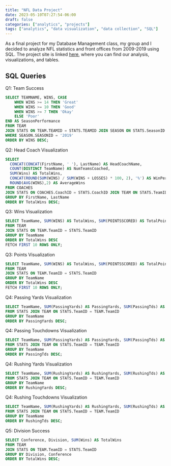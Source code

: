 ```yaml
---
title: "NFL Data Project"
date: 2023-05-10T07:27:54-06:00
draft: false
categories: ["analytics", "projects"]
tags: ["analytics", "data visualization", "data collection", "SQL"]
---
```


As a final project for my Database Management class, my group and I decided to analyze NFL statistics and front offices from 2009-2019 using SQL. The project site is linked [here](https://apex.oracle.com/pls/apex/r/nfl_data_project/nfl-data-analysis/home?session=100636108704812), where you can find our analysis, visualizations, and tables.

## SQL Queries

Q1: Team Success

```sql
SELECT TEAMNAME, WINS, CASE 
    WHEN WINS >= 14 THEN 'Great' 
    WHEN WINS >= 10 THEN 'Good' 
    WHEN WINS >= 7 THEN 'Okay' 
    ELSE 'Poor' 
END AS SeasonPerformance 
FROM TEAM 
JOIN STATS ON TEAM.TEAMID = STATS.TEAMID JOIN SEASON ON STATS.SeasonID = SEASON.SeasonID
WHERE SEASON.SEASONID = '2019' 
ORDER BY WINS DESC;
```

Q2: Head Coach Visualization

```sql
SELECT
  CONCAT(CONCAT(FirstName, ' '), LastName) AS HeadCoachName, 
  COUNT(DISTINCT TeamName) AS NumTeamsCoached, 
  SUM(Wins) AS TotalWins,
  CONCAT(ROUND(SUM(WINS) / SUM(WINS + LOSSES) * 100, 2), '%') AS WinPercentage,
  ROUND(AVG(WINS),2) AS AverageWins
FROM COACHES
JOIN STATS ON COACHES.CoachID = STATS.CoachID JOIN TEAM ON STATS.TeamID = TEAM.TeamID
GROUP BY FirstName, LastName
ORDER BY TotalWins DESC;
```

Q3: Wins Visualization

```sql
SELECT TeamName, SUM(WINS) AS TotalWins, SUM(POINTSSCORED) AS TotalPointsScored
FROM TEAM
JOIN STATS ON TEAM.TeamID = STATS.TeamID
GROUP BY TeamName
ORDER BY TotalWins DESC
FETCH FIRST 10 ROWS ONLY;
```

Q3: Points Visualization

```sql
SELECT TeamName, SUM(WINS) AS TotalWins, SUM(POINTSSCORED) AS TotalPointsScored
FROM TEAM
JOIN STATS ON TEAM.TeamID = STATS.TeamID
GROUP BY TeamName
ORDER BY TotalWins DESC
FETCH FIRST 10 ROWS ONLY;
```

Q4: Passing Yards Visualization

```sql
SELECT TeamName, SUM(PassingYards) AS PassingYards, SUM(PassingTds) AS PassingTDs
FROM STATS JOIN TEAM ON STATS.TeamID = TEAM.TeamID
GROUP BY TeamName
ORDER BY PassingYards DESC;
```

Q4: Passing Touchdowns Visualization

```sql
SELECT TeamName, SUM(PassingYards) AS PassingYards, SUM(PassingTds) AS PassingTDs
FROM STATS JOIN TEAM ON STATS.TeamID = TEAM.TeamID
GROUP BY TeamName
ORDER BY PassingTds DESC;
```

Q4: Rushing Yards Visualization

```sql
SELECT TeamName, SUM(RushingYards) AS RushingYards, SUM(RushingTds) AS RushingTDs
FROM STATS JOIN TEAM ON STATS.TeamID = TEAM.TeamID
GROUP BY TeamName
ORDER BY RushingYards DESC;
```

Q4: Rushing Touchdowns Visualization

```sql
SELECT TeamName, SUM(RushingYards) AS RushingYards, SUM(RushingTds) AS RushingTDs
FROM STATS JOIN TEAM ON STATS.TeamID = TEAM.TeamID
GROUP BY TeamName
ORDER BY RushingTds DESC;
```

Q5: Division Success

```sql
SELECT Conference, Division, SUM(Wins) AS TotalWins
FROM TEAM 
JOIN STATS ON TEAM.TeamID = STATS.TeamID
GROUP BY Division, Conference
ORDER BY TotalWins DESC;
```
